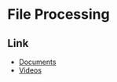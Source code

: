 # File Processing

## Link
* [Documents](https://drive.google.com/drive/folders/1ZWstMhnSf7WAs-UC168CxJZHbjboXPop)
* [Videos](https://docs.google.com/spreadsheets/d/1jVxCFEG8Wk6E-2p4tNkCAEGNrJYLiNAFFTCYfs1siOw/edit#gid=0)
